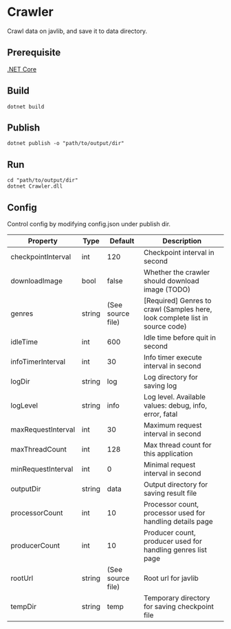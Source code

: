 # Crawler

Crawl data on javlib, and save it to data directory.

## Prerequisite

[.NET Core](https://www.microsoft.com/net)

## Build

```shell
dotnet build
```

## Publish

```shell
dotnet publish -o "path/to/output/dir"
```

## Run

```shell
cd "path/to/output/dir"
dotnet Crawler.dll
```

## Config

Control config by modifying config.json under publish dir.

|Property|Type|Default|Description|
-|-|-|-
checkpointInterval|int|120|Checkpoint interval in second
downloadImage|bool|false|Whether the crawler should download image (TODO)
genres|string|(See source file)|[Required] Genres to crawl (Samples here, look complete list in source code)
idleTime|int|600|Idle time before quit in second
infoTimerInterval|int|30|Info timer execute interval in second
logDir|string|log|Log directory for saving log
logLevel|string|info|Log level. Available values: debug, info, error, fatal
maxRequestInterval|int|30|Maximum request interval in second
maxThreadCount|int|128|Max thread count for this application
minRequestInterval|int|0|Minimal request interval in second
outputDir|string|data|Output directory for saving result file
processorCount|int|10|Processor count, processor used for handling details page
producerCount|int|10|Producer count, producer used for handling genres list page
rootUrl|string|(See source file)|Root url for javlib
tempDir|string|temp|Temporary directory for saving checkpoint file